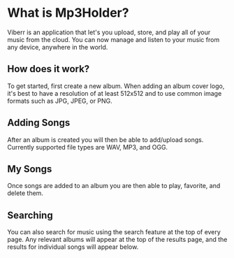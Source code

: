 # What is Mp3Holder?

Viberr is an application that let's you upload, store, and play all of your music from the cloud. You can now manage and listen to your music from any device, anywhere in the world. 


## How does it work?

To get started, first create a new album. When adding an album cover logo, it's best to have a resolution of at least 512x512 and to use common image formats such as JPG, JPEG, or PNG.


## Adding Songs

After an album is created you will then be able to add/upload songs. Currently supported file types are WAV, MP3, and OGG.


## My Songs

Once songs are added to an album you are then able to play, favorite, and delete them.


## Searching

You can also search for music using the search feature at the top of every page. Any relevant albums will appear at the top of the results page, and the results for individual songs will appear below. 


